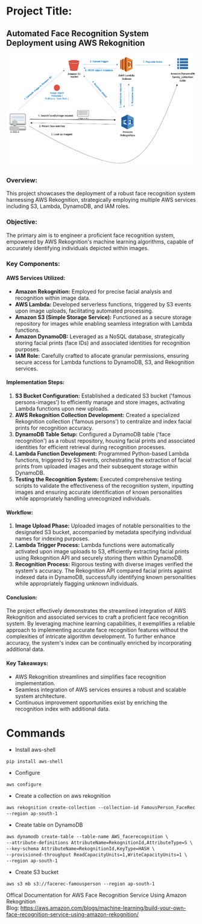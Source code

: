 # Project Title: 
## __Automated Face Recognition System Deployment using AWS Rekognition__
![Thumbnail](AWSFaceRekoginition.jpg)

### Overview:
This project showcases the deployment of a robust face recognition system harnessing AWS Rekognition, strategically employing multiple AWS services including S3, Lambda, DynamoDB, and IAM roles.

### Objective:
The primary aim is to engineer a proficient face recognition system, empowered by AWS Rekognition's machine learning algorithms, capable of accurately identifying individuals depicted within images.

### Key Components:

#### AWS Services Utilized:

- __Amazon Rekognition:__ Employed for precise facial analysis and recognition within image data.
- __AWS Lambda:__ Developed serverless functions, triggered by S3 events upon image uploads, facilitating automated processing.
- __Amazon S3 (Simple Storage Service):__ Functioned as a secure storage repository for images while enabling seamless integration with Lambda functions.
- __Amazon DynamoDB:__ Leveraged as a NoSQL database, strategically storing facial prints (face IDs) and associated identities for recognition purposes.
- __IAM Role:__ Carefully crafted to allocate granular permissions, ensuring secure access for Lambda functions to DynamoDB, S3, and Rekognition services.

#### Implementation Steps:
1) __S3 Bucket Configuration:__ Established a dedicated S3 bucket ('famous persons-images') to efficiently manage and store images, activating Lambda functions upon new uploads.
2) __AWS Rekognition Collection Development:__ Created a specialized Rekognition collection ('famous persons') to centralize and index facial prints for recognition accuracy.
3) __DynamoDB Table Setup:__ Configured a DynamoDB table ('face recognition') as a robust repository, housing facial prints and associated identities for efficient retrieval during recognition processes.
4) __Lambda Function Development:__ Programmed Python-based Lambda functions, triggered by S3 events, orchestrating the extraction of facial prints from uploaded images and their subsequent storage within DynamoDB.
5) __Testing the Recognition System:__ Executed comprehensive testing scripts to validate the effectiveness of the recognition system, inputting images and ensuring accurate identification of known personalities while appropriately handling unrecognized individuals.

#### Workflow:

1) __Image Upload Phase:__ Uploaded images of notable personalities to the designated S3 bucket, accompanied by metadata specifying individual names for indexing purposes.
2) __Lambda Trigger Process:__ Lambda functions were automatically activated upon image uploads to S3, efficiently extracting facial prints using Rekognition API and securely storing them within DynamoDB.
3) __Recognition Process:__ Rigorous testing with diverse images verified the system's accuracy. The Rekognition API compared facial prints against indexed data in DynamoDB, successfully identifying known personalities while appropriately flagging unknown individuals.

#### Conclusion:
The project effectively demonstrates the streamlined integration of AWS Rekognition and associated services to craft a proficient face recognition system. By leveraging machine learning capabilities, it exemplifies a reliable approach to implementing accurate face recognition features without the complexities of intricate algorithm development. To further enhance accuracy, the system's index can be continually enriched by incorporating additional data.

#### Key Takeaways:

- AWS Rekognition streamlines and simplifies face recognition implementation.
- Seamless integration of AWS services ensures a robust and scalable system architecture.
- Continuous improvement opportunities exist by enriching the recognition index with additional data.


# Commands

- Install aws-shell
```
pip install aws-shell
```

- Configure
```
aws configure
```

- Create a collection on aws rekognition
```
aws rekognition create-collection --collection-id FamousPerson_FaceRec --region ap-south-1

```

- Create table on DynamoDB
```
aws dynamodb create-table --table-name AWS_facerecognition \
--attribute-definitions AttributeName=RekognitionId,AttributeType=S \
--key-schema AttributeName=RekognitionId,KeyType=HASH \
--provisioned-throughput ReadCapacityUnits=1,WriteCapacityUnits=1 \
--region ap-south-1
```

- Create S3 bucket
```
aws s3 mb s3://facerec-famousperson --region ap-south-1
```


Offical Documentation for AWS Face Recognition Service Using Amazon Rekognition
<br>
Blog: https://aws.amazon.com/blogs/machine-learning/build-your-own-face-recognition-service-using-amazon-rekognition/
